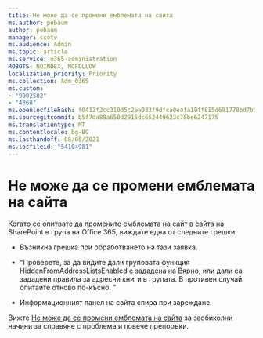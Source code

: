 ```yaml
---
title: Не може да се промени емблемата на сайта
ms.author: pebaum
author: pebaum
manager: scotv
ms.audience: Admin
ms.topic: article
ms.service: o365-administration
ROBOTS: NOINDEX, NOFOLLOW
localization_priority: Priority
ms.collection: Adm_O365
ms.custom:
- "9002502"
- "4868"
ms.openlocfilehash: f0412f2cc310d5c2ee033f9dfca0eafa19ff815d691778bd7ba6030e6c494bdd
ms.sourcegitcommit: b5f7da89a650d2915dc652449623c78be6247175
ms.translationtype: MT
ms.contentlocale: bg-BG
ms.lasthandoff: 08/05/2021
ms.locfileid: "54104981"
---
```

# <a name="unable-to-change-site-logo"></a>Не може да се промени емблемата на сайта

Когато се опитвате да промените емблемата на сайт в сайта на SharePoint в група на Office 365, виждате една от следните грешки:

- Възникна грешка при обработването на тази заявка.

- "Проверете, за да видите дали груповата функция HiddenFromAddressListsEnabled е зададена на Вярно, или дали са зададени правила за адресни книги в групата. В противен случай опитайте отново по-късно. "

- Информационният панел на сайта спира при зареждане.

Вижте [Не може да се промени емблемата на сайта](https://docs.microsoft.com/sharepoint/troubleshoot/sites/error-when-changing-o365-site-logo) за заобиколни начини за справяне с проблема и повече препоръки.
